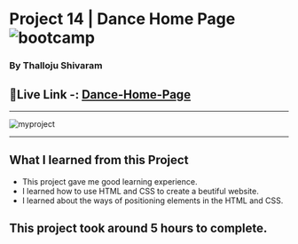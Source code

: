 
# Project 14 | Dance Home Page  ![bootcamp](https://img.shields.io/badge/JS-Bootcamp-yellow)

### By Thalloju Shivaram


## 🔗Live Link -: [Dance-Home-Page]()
 

---

![myproject](/images/dancing.jpg)

---


## What I learned from this Project

- This project gave me good learning experience.
- I learned how to use HTML and CSS to create a beutiful website.
- I learned about the ways of positioning elements in the HTML and CSS.
## This project took around 5 hours to complete.